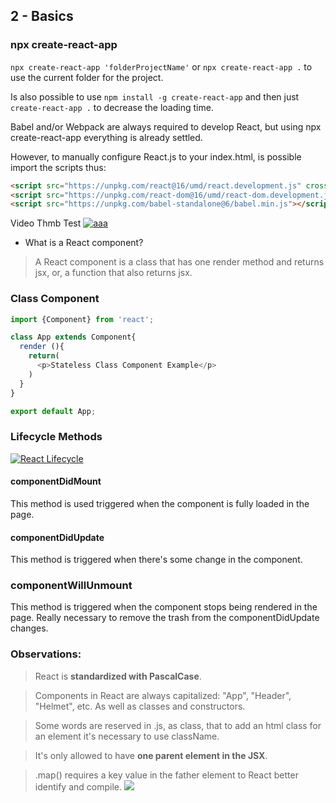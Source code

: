 ## 2 - Basics

### npx create-react-app

```npx create-react-app 'folderProjectName'``` or ```npx create-react-app .``` to use the current folder for the project.

Is also possible to use ```npm install -g create-react-app``` and then just ```create-react-app .``` to decrease the loading time.

Babel and/or Webpack are always required to develop React, but using npx create-react-app everything is already settled.

However, to manually configure React.js to your index.html, is possible import the scripts thus:

```html
<script src="https://unpkg.com/react@16/umd/react.development.js" crossorigin></script>
<script src="https://unpkg.com/react-dom@16/umd/react-dom.development.js" crossorigin></script>
<script src="https://unpkg.com/babel-standalone@6/babel.min.js"></script>
```

Video Thmb Test
[![aaa](https://i.ytimg.com/an_webp/Ohf0wDJp9O4/mqdefault_6s.webp?du=3000&sqp=CKCz_YUG&rs=AOn4CLCjIcdyrWzG52b9mPhdo72DfKEAKg)](https://www.youtube.com/watch?v=YOUTUBE_VIDEO_ID_HERE)

- What is a React component?
> A React component is a class that has one render method and returns jsx, or, a function that also returns jsx.

### Class Component

```javascript
import {Component} from 'react';

class App extends Component{
  render (){
    return(
      <p>Stateless Class Component Example</p>
    )
  }
}

export default App;
```

### Lifecycle Methods
[![React Lifecycle](https://i.imgur.com/NDDggF8.png)](https://projects.wojtekmaj.pl/react-lifecycle-methods-diagram/)


#### componentDidMount
This method is used triggered when the component is fully loaded in the page.

#### componentDidUpdate
This method is triggered when there's some change in the component.

### componentWillUnmount
This method is triggered when the component stops being rendered in the page. Really necessary to remove the trash from the componentDidUpdate changes.

### Observations:

> React is **standardized with PascalCase**.

> Components in React are always capitalized: "App", "Header", "Helmet", etc. As well as classes and constructors.

> Some words are reserved in .js, as class, that to add an html class for an element it's necessary to use className.

> It's only allowed to have **one parent element in the JSX**.

> .map() requires a key value in the father element to React better identify and compile.
![](https://i.imgur.com/EWYoQIM.png)
